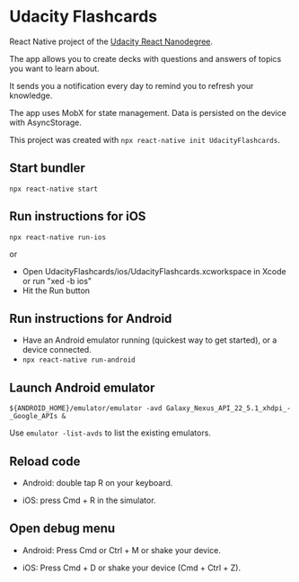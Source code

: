 # Udacity Flashcards

React Native project of the [Udacity React Nanodegree](https://www.udacity.com/course/react-nanodegree--nd019).

The app allows you to create decks with questions and answers of topics you want to learn about.

It sends you a notification every day to remind you to refresh your knowledge.

The app uses MobX for state management. Data is persisted on the device with AsyncStorage.

This project was created with `npx react-native init UdacityFlashcards`.


## Start bundler

`npx react-native start`


## Run instructions for iOS

`npx react-native run-ios`

or
- Open UdacityFlashcards/ios/UdacityFlashcards.xcworkspace in Xcode or run "xed -b ios"
- Hit the Run button


## Run instructions for Android

- Have an Android emulator running (quickest way to get started), or a device connected.
- `npx react-native run-android`


## Launch Android emulator

`${ANDROID_HOME}/emulator/emulator -avd Galaxy_Nexus_API_22_5.1_xhdpi_-_Google_APIs &`

Use `emulator -list-avds` to list the existing emulators.


## Reload code

- Android: double tap R on your keyboard.

- iOS: press Cmd + R in the simulator.


## Open debug menu

- Android: Press Cmd or Ctrl + M or shake your device.

- iOS: Press Cmd + D or shake your device (Cmd + Ctrl + Z).
